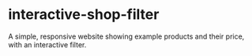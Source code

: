 # interactive-shop-filter
A simple, responsive website showing example products and their price, with an interactive filter.
